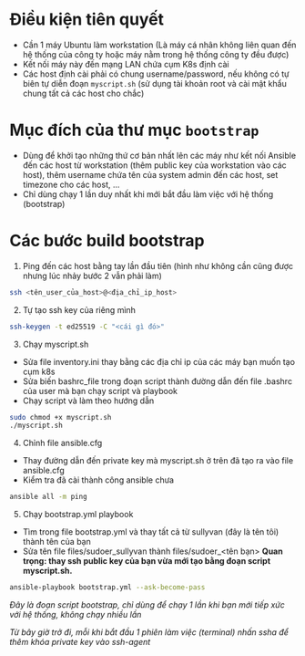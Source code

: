 # Điều kiện tiên quyết
- Cần 1 máy Ubuntu làm workstation (Là máy cá nhân không liên quan đến hệ thống của công ty hoặc máy nằm trong hệ thống công ty đều được)
- Kết nối máy này đến mạng LAN chứa cụm K8s định cài
- Các host định cài phải có chung username/password, nếu không có tự biên tự diễn đoạn `myscript.sh` (sử dụng tài khoản root và cài mật khẩu chung tất cả các host cho chắc)

# Mục đích của thư mục `bootstrap`
- Dùng để khởi tạo những thứ cơ bản nhất lên các máy như kết nối Ansible đến các host từ workstation (thêm public key của workstation vào các host), thêm username chứa tên của system admin đến các host, set timezone cho các host, ...
- Chỉ dùng chạy 1 lần duy nhất khi mới bắt đầu làm việc với hệ thống (bootstrap)
# Các bước build bootstrap
1. Ping đến các host bằng tay lần đầu tiên (hình như không cần cũng được nhưng lúc nhảy bước 2 vẫn phải làm)
```bash
ssh <tên_user_của_host>@<địa_chỉ_ip_host>
```
2. Tự tạo ssh key của riêng mình
```bash
ssh-keygen -t ed25519 -C "<cái gì đó>"
```
3. Chạy myscript.sh
- Sửa file inventory.ini thay bằng các địa chỉ ip của các máy bạn muốn tạo cụm k8s
- Sửa biến bashrc_file trong đoạn script thành đường dẫn đến file .bashrc của user mà bạn chạy script và playbook
- Chạy script và làm theo hướng dẫn
```bash
sudo chmod +x myscript.sh
./myscript.sh
```
4. Chỉnh file ansible.cfg
- Thay đường dẫn đến private key mà myscript.sh ở trên đã tạo ra vào file ansible.cfg
- Kiểm tra đã cài thành công ansible chưa
```bash
ansible all -m ping
```
5. Chạy bootstrap.yml playbook
- Tìm trong file bootstrap.yml và thay tất cả từ sullyvan (đây là tên tôi) thành tên của bạn
- Sửa tên file files/sudoer_sullyvan thành files/sudoer_<tên bạn>
**Quan trọng: thay ssh public key của bạn vừa mới tạo bằng đoạn script myscript.sh.**
```bash
ansible-playbook bootstrap.yml --ask-become-pass
```
*Đây là đoạn script bootstrap, chỉ dùng để chạy 1 lần khi bạn mới tiếp xức với hệ thống, không chạy nhiều lần*

*Từ bây giờ trở đi, mỗi khi bắt đầu 1 phiên làm việc (terminal) nhấn ssha để thêm khóa private key vào ssh-agent*
